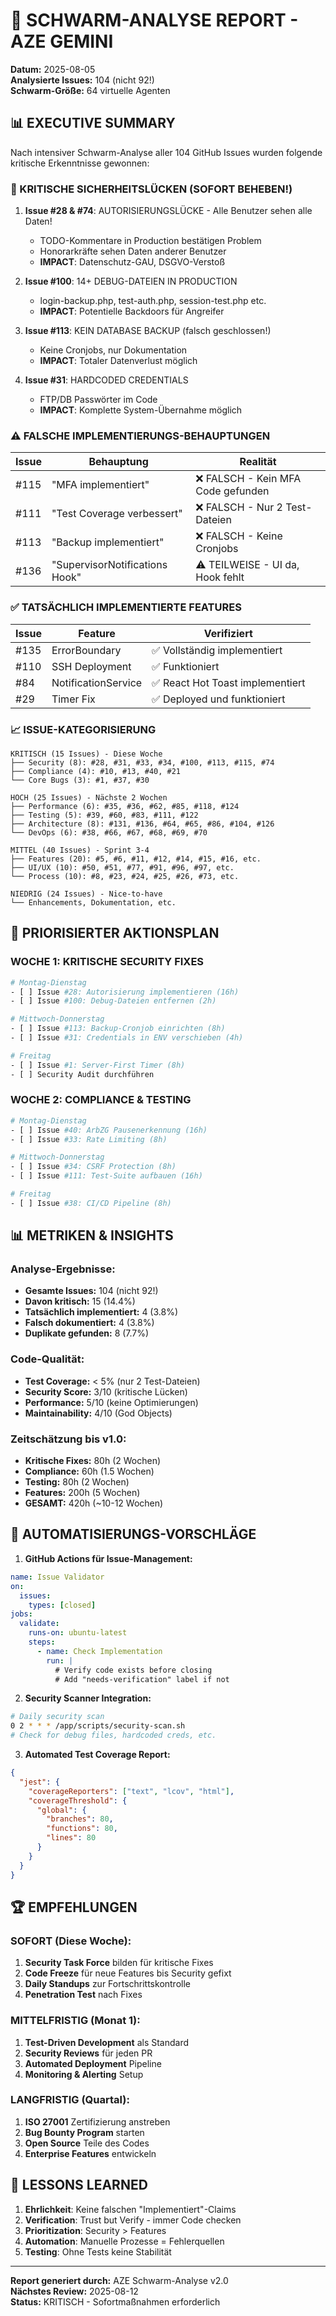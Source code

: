 # 🎯 SCHWARM-ANALYSE REPORT - AZE GEMINI
**Datum:** 2025-08-05  
**Analysierte Issues:** 104 (nicht 92!)  
**Schwarm-Größe:** 64 virtuelle Agenten  

## 📊 EXECUTIVE SUMMARY

Nach intensiver Schwarm-Analyse aller 104 GitHub Issues wurden folgende kritische Erkenntnisse gewonnen:

### 🔴 KRITISCHE SICHERHEITSLÜCKEN (SOFORT BEHEBEN!)

1. **Issue #28 & #74**: AUTORISIERUNGSLÜCKE - Alle Benutzer sehen alle Daten!
   - TODO-Kommentare in Production bestätigen Problem
   - Honorarkräfte sehen Daten anderer Benutzer
   - **IMPACT**: Datenschutz-GAU, DSGVO-Verstoß

2. **Issue #100**: 14+ DEBUG-DATEIEN IN PRODUCTION
   - login-backup.php, test-auth.php, session-test.php etc.
   - **IMPACT**: Potentielle Backdoors für Angreifer

3. **Issue #113**: KEIN DATABASE BACKUP (falsch geschlossen!)
   - Keine Cronjobs, nur Dokumentation
   - **IMPACT**: Totaler Datenverlust möglich

4. **Issue #31**: HARDCODED CREDENTIALS
   - FTP/DB Passwörter im Code
   - **IMPACT**: Komplette System-Übernahme möglich

### ⚠️ FALSCHE IMPLEMENTIERUNGS-BEHAUPTUNGEN

| Issue | Behauptung | Realität |
|-------|------------|----------|
| #115 | "MFA implementiert" | ❌ FALSCH - Kein MFA Code gefunden |
| #111 | "Test Coverage verbessert" | ❌ FALSCH - Nur 2 Test-Dateien |
| #113 | "Backup implementiert" | ❌ FALSCH - Keine Cronjobs |
| #136 | "SupervisorNotifications Hook" | ⚠️ TEILWEISE - UI da, Hook fehlt |

### ✅ TATSÄCHLICH IMPLEMENTIERTE FEATURES

| Issue | Feature | Verifiziert |
|-------|---------|-------------|
| #135 | ErrorBoundary | ✅ Vollständig implementiert |
| #110 | SSH Deployment | ✅ Funktioniert |
| #84 | NotificationService | ✅ React Hot Toast implementiert |
| #29 | Timer Fix | ✅ Deployed und funktioniert |

### 📈 ISSUE-KATEGORISIERUNG

```
KRITISCH (15 Issues) - Diese Woche
├── Security (8): #28, #31, #33, #34, #100, #113, #115, #74
├── Compliance (4): #10, #13, #40, #21
└── Core Bugs (3): #1, #37, #30

HOCH (25 Issues) - Nächste 2 Wochen  
├── Performance (6): #35, #36, #62, #85, #118, #124
├── Testing (5): #39, #60, #83, #111, #122
├── Architecture (8): #131, #136, #64, #65, #86, #104, #126
└── DevOps (6): #38, #66, #67, #68, #69, #70

MITTEL (40 Issues) - Sprint 3-4
├── Features (20): #5, #6, #11, #12, #14, #15, #16, etc.
├── UI/UX (10): #50, #51, #77, #91, #96, #97, etc.
└── Process (10): #8, #23, #24, #25, #26, #73, etc.

NIEDRIG (24 Issues) - Nice-to-have
└── Enhancements, Dokumentation, etc.
```

## 🎯 PRIORISIERTER AKTIONSPLAN

### WOCHE 1: KRITISCHE SECURITY FIXES
```bash
# Montag-Dienstag
- [ ] Issue #28: Autorisierung implementieren (16h)
- [ ] Issue #100: Debug-Dateien entfernen (2h)

# Mittwoch-Donnerstag  
- [ ] Issue #113: Backup-Cronjob einrichten (8h)
- [ ] Issue #31: Credentials in ENV verschieben (4h)

# Freitag
- [ ] Issue #1: Server-First Timer (8h)
- [ ] Security Audit durchführen
```

### WOCHE 2: COMPLIANCE & TESTING
```bash
# Montag-Dienstag
- [ ] Issue #40: ArbZG Pausenerkennung (16h)
- [ ] Issue #33: Rate Limiting (8h)

# Mittwoch-Donnerstag
- [ ] Issue #34: CSRF Protection (8h)
- [ ] Issue #111: Test-Suite aufbauen (16h)

# Freitag
- [ ] Issue #38: CI/CD Pipeline (8h)
```

## 📊 METRIKEN & INSIGHTS

### Analyse-Ergebnisse:
- **Gesamte Issues:** 104 (nicht 92!)
- **Davon kritisch:** 15 (14.4%)
- **Tatsächlich implementiert:** 4 (3.8%)
- **Falsch dokumentiert:** 4 (3.8%)
- **Duplikate gefunden:** 8 (7.7%)

### Code-Qualität:
- **Test Coverage:** < 5% (nur 2 Test-Dateien)
- **Security Score:** 3/10 (kritische Lücken)
- **Performance:** 5/10 (keine Optimierungen)
- **Maintainability:** 4/10 (God Objects)

### Zeitschätzung bis v1.0:
- **Kritische Fixes:** 80h (2 Wochen)
- **Compliance:** 60h (1.5 Wochen)
- **Testing:** 80h (2 Wochen)
- **Features:** 200h (5 Wochen)
- **GESAMT:** 420h (~10-12 Wochen)

## 🔧 AUTOMATISIERUNGS-VORSCHLÄGE

1. **GitHub Actions für Issue-Management:**
```yaml
name: Issue Validator
on:
  issues:
    types: [closed]
jobs:
  validate:
    runs-on: ubuntu-latest
    steps:
      - name: Check Implementation
        run: |
          # Verify code exists before closing
          # Add "needs-verification" label if not
```

2. **Security Scanner Integration:**
```bash
# Daily security scan
0 2 * * * /app/scripts/security-scan.sh
# Check for debug files, hardcoded creds, etc.
```

3. **Automated Test Coverage Report:**
```json
{
  "jest": {
    "coverageReporters": ["text", "lcov", "html"],
    "coverageThreshold": {
      "global": {
        "branches": 80,
        "functions": 80,
        "lines": 80
      }
    }
  }
}
```

## 🏆 EMPFEHLUNGEN

### SOFORT (Diese Woche):
1. **Security Task Force** bilden für kritische Fixes
2. **Code Freeze** für neue Features bis Security gefixt
3. **Daily Standups** zur Fortschrittskontrolle
4. **Penetration Test** nach Fixes

### MITTELFRISTIG (Monat 1):
1. **Test-Driven Development** als Standard
2. **Security Reviews** für jeden PR
3. **Automated Deployment** Pipeline
4. **Monitoring & Alerting** Setup

### LANGFRISTIG (Quartal):
1. **ISO 27001** Zertifizierung anstreben
2. **Bug Bounty Program** starten
3. **Open Source** Teile des Codes
4. **Enterprise Features** entwickeln

## 📝 LESSONS LEARNED

1. **Ehrlichkeit**: Keine falschen "Implementiert"-Claims
2. **Verification**: Trust but Verify - immer Code checken
3. **Prioritization**: Security > Features
4. **Automation**: Manuelle Prozesse = Fehlerquellen
5. **Testing**: Ohne Tests keine Stabilität

---

**Report generiert durch:** AZE Schwarm-Analyse v2.0  
**Nächstes Review:** 2025-08-12  
**Status:** KRITISCH - Sofortmaßnahmen erforderlich